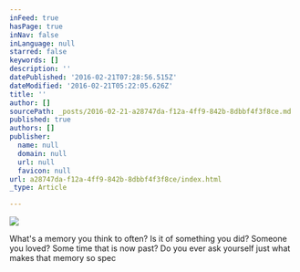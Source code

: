 ```yaml
---
inFeed: true
hasPage: true
inNav: false
inLanguage: null
starred: false
keywords: []
description: ''
datePublished: '2016-02-21T07:28:56.515Z'
dateModified: '2016-02-21T05:22:05.626Z'
title: ''
author: []
sourcePath: _posts/2016-02-21-a28747da-f12a-4ff9-842b-8dbbf4f3f8ce.md
published: true
authors: []
publisher:
  name: null
  domain: null
  url: null
  favicon: null
url: a28747da-f12a-4ff9-842b-8dbbf4f3f8ce/index.html
_type: Article

---
```

![](https://the-grid-user-content.s3-us-west-2.amazonaws.com/b84951ee-7e50-4bca-a081-bc1f976bf990.jpg)

What's a memory you think to often? Is it of something you did? Someone you loved? Some time that is now past? Do you ever ask yourself just what makes that memory so spec